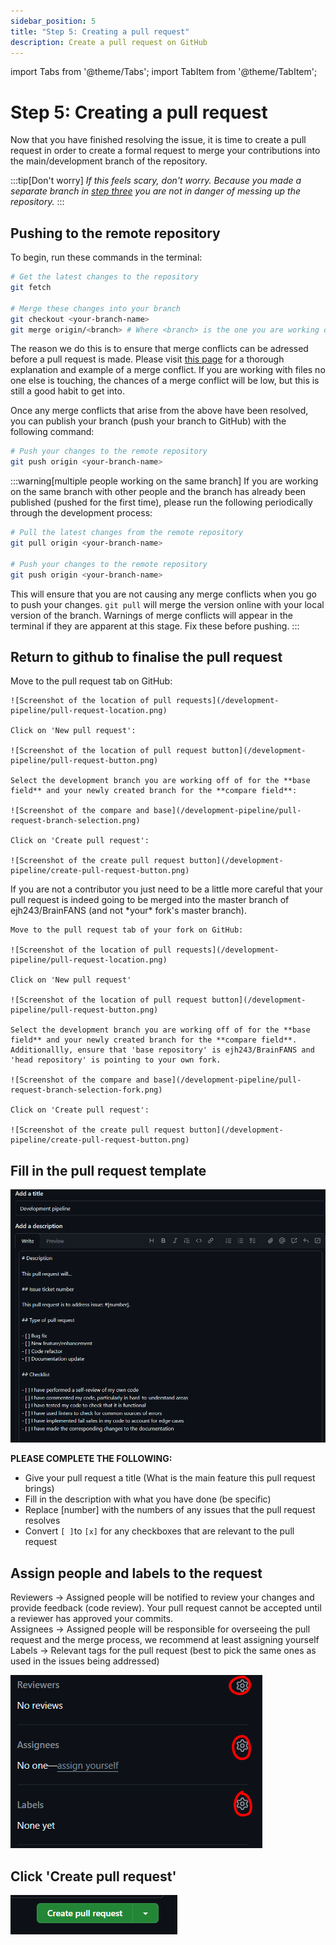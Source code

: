 ```yaml
---
sidebar_position: 5
title: "Step 5: Creating a pull request"
description: Create a pull request on GitHub
---
```

import Tabs from '@theme/Tabs';
import TabItem from '@theme/TabItem';

# Step 5: Creating a pull request

Now that you have finished resolving the issue, it is time to create a pull request in order to create a formal request to merge your contributions into the main/development branch of the repository.

:::tip[Don't worry]
*If this feels scary, don't worry. Because you made a separate branch in [step three](./Creating-new-branch.md) you are not in danger of messing up the repository.*
:::

## Pushing to the remote repository

To begin, run these commands in the terminal:

```bash
# Get the latest changes to the repository
git fetch

# Merge these changes into your branch
git checkout <your-branch-name>
git merge origin/<branch> # Where <branch> is the one you are working off of
```

The reason we do this is to ensure that merge conflicts can be adressed before a pull request is made. Please visit [this page](/Developer-information/merge-conflicts.md) for a thorough explanation and example of a merge conflict. If you are working with files no one else is touching, the chances of a merge conflict will be low, but this is still a good habit to get into.

Once any merge conflicts that arise from the above have been resolved, you can publish your branch (push your branch to GitHub) with the following command:

```bash
# Push your changes to the remote repository
git push origin <your-branch-name>
```

:::warning[multiple people working on the same branch]
If you are working on the same branch with other people and the branch has already been published (pushed for the first time), please run the following periodically through the development process:

```bash
# Pull the latest changes from the remote repository
git pull origin <your-branch-name>

# Push your changes to the remote repository
git push origin <your-branch-name>
```

This will ensure that you are not causing any merge conflicts when you go to push your changes. `git pull` will merge the version online with your local version of the branch. Warnings of merge conflicts will appear in the terminal if they are apparent at this stage. Fix these before pushing.
:::

## Return to github to finalise the pull request
<Tabs>
  <TabItem value="contributor" label="You are a contributor" default>
    Move to the pull request tab on GitHub:

    ![Screenshot of the location of pull requests](/development-pipeline/pull-request-location.png)

    Click on 'New pull request':

    ![Screenshot of the location of pull request button](/development-pipeline/pull-request-button.png)

    Select the development branch you are working off of for the **base field** and your newly created branch for the **compare field**:

    ![Screenshot of the compare and base](/development-pipeline/pull-request-branch-selection.png)

    Click on 'Create pull request':

    ![Screenshot of the create pull request button](/development-pipeline/create-pull-request-button.png)
  </TabItem>
  <TabItem value="Non-contibutor" label="You are not a contributor">
    If you are not a contributor you just need to be a little more careful
    that your pull request is indeed going to be merged into the master branch
    of ejh243/BrainFANS (and not *your* fork's master branch).

    Move to the pull request tab of your fork on GitHub:

    ![Screenshot of the location of pull requests](/development-pipeline/pull-request-location.png)

    Click on 'New pull request'

    ![Screenshot of the location of pull request button](/development-pipeline/pull-request-button.png)

    Select the development branch you are working off of for the **base field** and your newly created branch for the **compare field**.
    Additionallly, ensure that 'base repository' is ejh243/BrainFANS and 'head repository' is pointing to your own fork.

    ![Screenshot of the compare and base](/development-pipeline/pull-request-branch-selection-fork.png)

    Click on 'Create pull request':

    ![Screenshot of the create pull request button](/development-pipeline/create-pull-request-button.png)
  </TabItem>
</Tabs>

## Fill in the pull request template

![Screenshot of the pull request template](/development-pipeline/pull-request-template-boxes.png)

**PLEASE COMPLETE THE FOLLOWING:**

- Give your pull request a title (What is the main feature this pull request brings)
- Fill in the description with what you have done (be specific)
- Replace [number] with the numbers of any issues that the pull request resolves
- Convert `[ ]`to `[x]` for any checkboxes that are relevant to the pull request

## Assign people and labels to the request

Reviewers -> Assigned people will be notified to review your changes and provide feedback (code review). Your pull request cannot be accepted until a reviewer has approved your commits.
\
Assignees -> Assigned people will be responsible for overseeing the pull request and the merge process, we recommend at least assigning yourself
\
Labels -> Relevant tags for the pull request (best to pick the same ones as used in the issues being addressed)

![Screenshot of applying labels](/development-pipeline/assign-labels-pull-request.png)

## Click 'Create pull request'

![Screenshot of create pull request button](/development-pipeline/create-pull-request.png)
